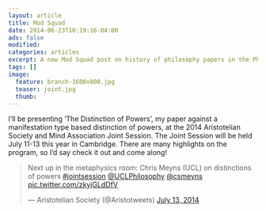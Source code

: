 ```yaml
---
layout: article
title: Mod Squad
date: 2014-06-23T16:19:16-04:00
ads: false
modified:
categories: articles
excerpt: A new Mod Squad post on history of philosophy papers in the Philosopher's Annual.
tags: []
image:
  feature: branch-1600x800.jpg
  teaser: joint.jpg
  thumb:
---
```


I’ll be presenting ‘The Distinction of Powers’, my paper against a manifestation type based distinction of powers, at the 2014 Aristotelian Society and Mind Association Joint Session. The Joint Session will be held July 11-13 this year in Cambridge. There are many highlights on the program, so I’d say check it out and come along!

<blockquote class="twitter-tweet" lang="en"><p>Next up in the metaphysics room: Chris Meyns (UCL) on distinctions of powers <a href="https://twitter.com/hashtag/jointsession?src=hash">#jointsession</a> <a href="https://twitter.com/UCLPhilosophy">@UCLPhilosophy</a> <a href="https://twitter.com/csmeyns">@csmeyns</a> <a href="http://t.co/zkyjGLdDfV">pic.twitter.com/zkyjGLdDfV</a></p>&mdash; Aristotelian Society (@Aristotweets) <a href="https://twitter.com/Aristotweets/statuses/488326872816562176">July 13, 2014</a></blockquote>
<script async src="//platform.twitter.com/widgets.js" charset="utf-8"></script>